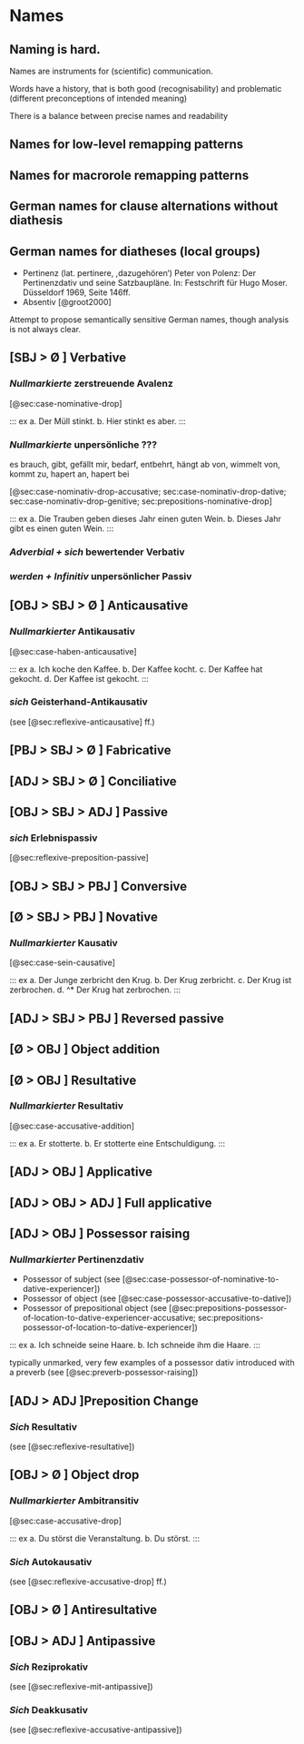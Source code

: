 # Names

## Naming is hard.

Names are instruments for (scientific) communication.

Words have a history, that is both good (recognisability) and problematic (different preconceptions of intended meaning)

There is a balance between precise names and readability

## Names for low-level remapping patterns

## Names for macrorole remapping patterns

## German names for clause alternations without diathesis

## German names for diatheses (local groups)

- Pertinenz (lat. pertinere, ,dazugehören‘) Peter von Polenz: Der Pertinenzdativ und seine Satzbaupläne. In: Festschrift für Hugo Moser. Düsseldorf 1969, Seite 146ff.
- Absentiv [@groot2000]

Attempt to propose semantically sensitive German names, though analysis is not always clear.

## [SBJ > Ø ] Verbative

### *Nullmarkierte* zerstreuende Avalenz

[@sec:case-nominative-drop]

::: ex
a.  Der Müll stinkt.
b.  Hier stinkt es aber.
:::

### *Nullmarkierte* unpersönliche ???

es brauch, gibt, gefällt mir, bedarf, entbehrt, hängt ab von, wimmelt von, kommt zu, hapert an, hapert bei

[@sec:case-nominativ-drop-accusative; sec:case-nominativ-drop-dative; sec:case-nominativ-drop-genitive; sec:prepositions-nominative-drop]

::: ex
a.  Die Trauben geben dieses Jahr einen guten Wein.
b.  Dieses Jahr gibt es einen guten Wein.
:::

### *Adverbial + sich* bewertender Verbativ

### *werden + Infinitiv* unpersönlicher Passiv

## [OBJ > SBJ > Ø ] Anticausative

### *Nullmarkierter* Antikausativ

[@sec:case-haben-anticausative]

::: ex
a.  Ich koche den Kaffee.
b.  Der Kaffee kocht.
c.  Der Kaffee hat gekocht.
d.  Der Kaffee ist gekocht.
:::

### *sich* Geisterhand-Antikausativ

(see [@sec:reflexive-anticausative] ff.)

## [PBJ > SBJ > Ø ] Fabricative

## [ADJ > SBJ > Ø ] Conciliative

## [OBJ > SBJ > ADJ ] Passive

### *sich* Erlebnispassiv

[@sec:reflexive-preposition-passive]

## [OBJ > SBJ > PBJ ] Conversive

## [Ø > SBJ > PBJ ] Novative

### *Nullmarkierter* Kausativ

[@sec:case-sein-causative]

::: ex
a.  Der Junge zerbricht den Krug.
b.  Der Krug zerbricht.
c.  Der Krug ist zerbrochen.
d.  ^* Der Krug hat zerbrochen.
:::

## [ADJ > SBJ > PBJ ] Reversed passive

## [Ø > OBJ ] Object addition

## [Ø > OBJ ] Resultative

### *Nullmarkierter* Resultativ

[@sec:case-accusative-addition]

::: ex
a.  Er stotterte.
b.  Er stotterte eine Entschuldigung.
:::

## [ADJ > OBJ ] Applicative

## [ADJ > OBJ > ADJ ] Full applicative

## [ADJ > OBJ ] Possessor raising

### *Nullmarkierter* Pertinenzdativ

- Possessor of subject (see [@sec:case-possessor-of-nominative-to-dative-experiencer])
- Possessor of object (see [@sec:case-possessor-accusative-to-dative])
- Possessor of prepositional object (see [@sec:prepositions-possessor-of-location-to-dative-experiencer-accusative; sec:prepositions-possessor-of-location-to-dative-experiencer])

::: ex
a.  Ich schneide seine Haare.
b.  Ich schneide ihm die Haare.
:::

typically unmarked, very few examples of a possessor dativ introduced with a preverb (see [@sec:preverb-possessor-raising])

## [ADJ > ADJ ]Preposition Change

### *Sich* Resultativ

(see [@sec:reflexive-resultative])

## [OBJ > Ø ] Object drop

### *Nullmarkierter* Ambitransitiv

[@sec:case-accusative-drop]

::: ex
a.  Du störst die Veranstaltung.
b.  Du störst.
:::

### *Sich* Autokausativ

(see [@sec:reflexive-accusative-drop] ff.)

## [OBJ > Ø ] Antiresultative

## [OBJ > ADJ ] Antipassive

### *Sich* Reziprokativ

(see [@sec:reflexive-mit-antipassive])

### *Sich* Deakkusativ

(see [@sec:reflexive-accusative-antipassive])


